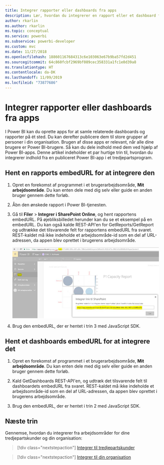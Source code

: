 ```yaml
---
title: Integrer rapporter eller dashboards fra apps
description: Lær, hvordan du integrerer en rapport eller et dashboard fra en Power BI-app og ikke fra et arbejdsområde.
author: rkarlin
ms.author: rkarlin
ms.topic: conceptual
ms.service: powerbi
ms.subservice: powerbi-developer
ms.custom: mvc
ms.date: 11/27/2018
ms.openlocfilehash: 188601167684313c6e103063e67b9ba57fd2d451
ms.sourcegitcommit: 64c860fcbf2969bf089cec358331a1fc1e0d39a8
ms.translationtype: HT
ms.contentlocale: da-DK
ms.lasthandoff: 11/09/2019
ms.locfileid: "73877686"
---
```

# <a name="embed-reports-or-dashboards-from-apps"></a>Integrer rapporter eller dashboards fra apps

I Power BI kan du oprette apps for at samle relaterede dashboards og rapporter på ét sted. Du kan derefter publicere dem til store grupper af personer i din organisation. Brugen af disse apps er relevant, når alle dine brugere er Power BI-brugere. Så kan du dele indhold med dem ved hjælp af Power BI-apps. Denne artikel indeholder et par hurtige trin til, hvordan du integrerer indhold fra en publiceret Power BI-app i et tredjepartsprogram.

## <a name="grab-a-report-embedurl-for-embedding"></a>Hent en rapports embedURL for at integrere den

1. Opret en forekomst af programmet i et brugerarbejdsområde, **Mit arbejdsområde**. Du kan enten dele med dig selv eller guide en anden bruger gennem dette forløb.

2. Åbn den ønskede rapport i Power BI-tjenesten.

3. Gå til **Filer** > **Integrer i SharePoint Online**, og hent rapportens embedURL. På øjebliksbilledet herunder kan du se et eksempel på en embedURL. Du kan også kalde REST-API'en for GetReports/GetReport og udtrække det tilsvarende felt for rapportens embedURL fra svaret. REST-kaldet må ikke indeholde et arbejdsområde-id som en del af URL-adressen, da appen blev oprettet i brugerens arbejdsområde.

    ![Integrer fra apps](media/embed-from-apps/embed-from-app.png)

4. Brug den embedURL, der er hentet i trin 3 med JavaScript SDK.

## <a name="grab-a-dashboard-embedurl-for-embedding"></a>Hent et dashboards embedURL for at integrere det

1. Opret en forekomst af programmet i et brugerarbejdsområde, **Mit arbejdsområde**. Du kan enten dele med dig selv eller guide en anden bruger gennem dette forløb.

2. Kald GetDashboards REST-API'en, og udtræk det tilsvarende felt til dashboardets embedURL fra svaret. REST-kaldet må ikke indeholde et arbejdsområde-id som en del af URL-adressen, da appen blev oprettet i brugerens arbejdsområde.

3. Brug den embedURL, der er hentet i trin 2 med JavaScript SDK.

## <a name="next-steps"></a>Næste trin

Gennemse, hvordan du integrerer fra arbejdsområder for dine tredjepartskunder og din organisation:

> [!div class="nextstepaction"]
>[Integrer til tredjepartskunder](embed-sample-for-customers.md)

> [!div class="nextstepaction"]
>[Integrer til din organisation](embed-sample-for-your-organization.md)
